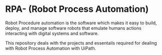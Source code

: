 # RPA- (Robot Process Automation)
Robot Procedure automation is the software which makes it easy to build, deploy, and manage software robots that emulate humans actions interacting with digital systems and software.

This repository deals with the projects and essentails required for dealing with Robot Process Automation with UiPath.


